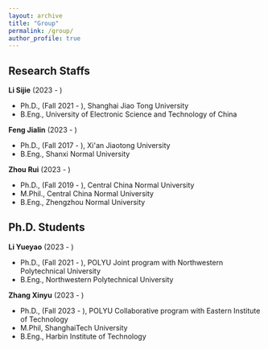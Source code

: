 ```yaml
---
layout: archive
title: "Group"
permalink: /group/
author_profile: true
---
```


## Research Staffs

**Li Sijie** (2023 - )
- Ph.D., (Fall 2021 - ), Shanghai Jiao Tong University
- B.Eng., University of Electronic Science and Technology of China

**Feng Jialin** (2023 - )
- Ph.D., (Fall 2017 - ), Xi'an Jiaotong University
- B.Eng., Shanxi Normal University

**Zhou Rui** (2023 - )
- Ph.D., (Fall 2019 - ), Central China Normal University 
- M.Phil., Central China Normal University
- B.Eng., Zhengzhou Normal University

## Ph.D. Students

**Li Yueyao** (2023 - )
- Ph.D., (Fall 2021 - ), POLYU Joint program with Northwestern Polytechnical University
- B.Eng., Northwestern Polytechnical University

**Zhang Xinyu** (2023 - )
- Ph.D., (Fall 2023 - ), POLYU Collaborative program with Eastern Institute of Technology
- M.Phil, ShanghaiTech University
- B.Eng., Harbin Institute of Technology 

